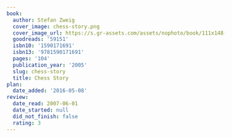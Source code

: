 ```yaml
---
book:
  author: Stefan Zweig
  cover_image: chess-story.png
  cover_image_url: https://s.gr-assets.com/assets/nophoto/book/111x148-bcc042a9c91a29c1d680899eff700a03.png
  goodreads: '59151'
  isbn10: '1590171691'
  isbn13: '9781590171691'
  pages: '104'
  publication_year: '2005'
  slug: chess-story
  title: Chess Story
plan:
  date_added: '2016-05-08'
review:
  date_read: 2007-06-01
  date_started: null
  did_not_finish: false
  rating: 3
---
```

